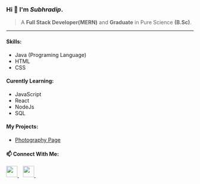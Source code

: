 ### Hi 👋 I'm *Subhradip*.
> A **Full Stack Developer(MERN)** and **Graduate** in Pure Science **(B.Sc)**.

---

#### Skills:
* Java (Programing Language)
* HTML
* CSS

#### Curently Learning:
* JavaScript
* React
* NodeJs
* SQL

#### My Projects:
* <a href="https://steady-cannoli-a0990f.netlify.app/">Photography Page</a>

#### 📫 Connect With Me:
  <a href="https://www.linkedin.com/in/subhradip-nath-5b9170167/">
    <img width="30px" src="https://www.vectorlogo.zone/logos/linkedin/linkedin-icon.svg" />
  </a>&ensp;
  <a href="https://twitter.com/SubhradipNath11">
    <img width="30px" src="https://www.vectorlogo.zone/logos/twitter/twitter-official.svg" />
  </a>&ensp;
  
<!--   * **E-mail:** uniquesuvro@gmail.com -->

<!--
**SUVRO96/SUVRO96** is a ✨ _special_ ✨ repository because its `README.md` (this file) appears on your GitHub profile.

Here are some ideas to get you started:

- 🔭 I’m currently working on ...
- 🌱 I’m currently learning ...
- 👯 I’m looking to collaborate on ...
- 🤔 I’m looking for help with ...
- 💬 Ask me about ...
- 📫 How to reach me: ...
- 😄 Pronouns: ...
- ⚡ Fun fact: ...
-->
